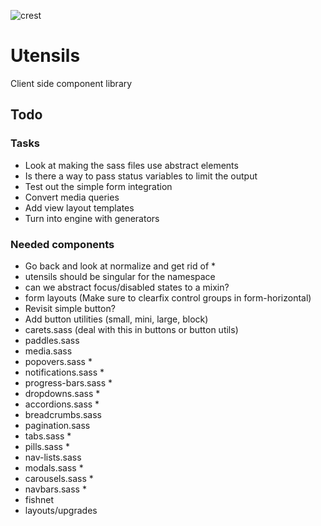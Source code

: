 
![crest](https://secure.gravatar.com/avatar/aa8ea677b07f626479fd280049b0e19f?s=75)

# Utensils
Client side component library

## Todo

### Tasks
- Look at making the sass files use abstract elements
- Is there a way to pass status variables to limit the output
- Test out the simple form integration
- Convert media queries
- Add view layout templates
- Turn into engine with generators

### Needed components
- Go back and look at normalize and get rid of *
- utensils should be singular for the namespace
- can we abstract focus/disabled states to a mixin?
- form layouts (Make sure to clearfix control groups in form-horizontal)
- Revisit simple button?
- Add button utilities (small, mini, large, block)
- carets.sass (deal with this in buttons or button utils)
- paddles.sass
- media.sass
- popovers.sass *
- notifications.sass *
- progress-bars.sass *
- dropdowns.sass *
- accordions.sass *
- breadcrumbs.sass
- pagination.sass
- tabs.sass *
- pills.sass *
- nav-lists.sass
- modals.sass *
- carousels.sass *
- navbars.sass *
- fishnet
- layouts/upgrades

